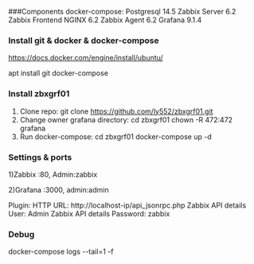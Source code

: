 ###Components docker-compose:
Postgresql 14.5
Zabbix Server 6.2
Zabbix Frontend NGINX 6.2
Zabbix Agent 6.2
Grafana 9.1.4

### Install git & docker & docker-compose
https://docs.docker.com/engine/install/ubuntu/

apt install git docker-compose 

### Install zbxgrf01
1) Clone repo:
git clone https://github.com/ly552/zbxgrf01.git
2) Change owner grafana directory:
cd zbxgrf01
chown -R 472:472 grafana
3) Run docker-compose:
cd zbxgrf01
docker-compose up -d

### Settings & ports
1)Zabbix :80, Admin:zabbix

2)Grafana :3000, admin:admin

Plugin:
HTTP URL: http://localhost-ip/api_jsonrpc.php
Zabbix API details User: Admin
Zabbix API details Password: zabbix

### Debug
docker-compose logs --tail=1 -f
